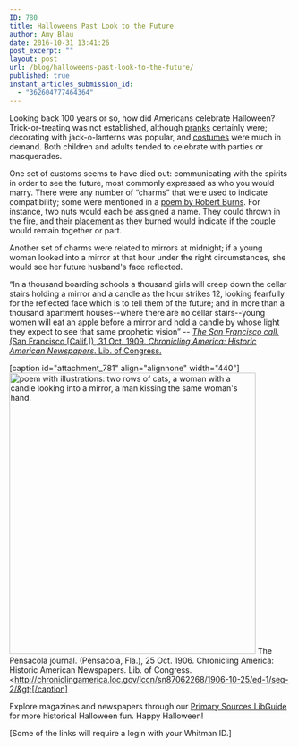 ```yaml
---
ID: 780
title: Halloweens Past Look to the Future
author: Amy Blau
date: 2016-10-31 13:41:26
post_excerpt: ""
layout: post
url: /blog/halloweens-past-look-to-the-future/
published: true
instant_articles_submission_id:
  - "362604777464364"
---
```

Looking back 100 years or so, how did Americans celebrate Halloween? Trick-or-treating was not established, although <a href="http://chroniclingamerica.loc.gov/lccn/sn86061216/1916-10-27/ed-1/seq-6/">pranks</a> certainly were; decorating with jack-o-lanterns was popular, and <a href="http://ezproxy.whitman.edu/login?url=http://search.proquest.com/wma/docview/1715401305/BA77CE71B17C4735PQ/10?accountid=1208">costumes</a> were much in demand. Both children and adults tended to celebrate with parties or masquerades.

One set of customs seems to have died out: communicating with the spirits in order to see the future, most commonly expressed as who you would marry. There were any number of “charms” that were used to indicate compatibility; some were mentioned in a <a href="http://www.robertburns.org/works/74.shtml">poem by Robert Burns</a>. For instance, two nuts would each be assigned a name. They could thrown in the fire, and their <a href="http://ezproxy.whitman.edu/login?url=http://search.proquest.com/docview/125004148/55EFFF2A7A94159PQ/10?accountid=1208">placement</a> as they burned would indicate if the couple would remain together or part.

Another set of charms were related to mirrors at midnight; if a young woman looked into a mirror at that hour under the right circumstances, she would see her future husband's face reflected.

“In a thousand boarding schools a thousand girls will creep down the cellar stairs holding a mirror and a candle as the hour strikes 12, looking fearfully for the reflected face which is to tell them of the future; and in more than a thousand apartment houses--where there are no cellar stairs--young women will eat an apple before a mirror and hold a candle by whose light they expect to see that same prophetic vision” -- <a href="http://chroniclingamerica.loc.gov/lccn/sn85066387/1909-10-31/ed-1/seq-12/"><i>The San Francisco call.</i> (San Francisco [Calif.]), 31 Oct. 1909. <i>Chronicling America: Historic American Newspapers</i>. Lib. of Congress.</a>

[caption id="attachment_781" align="alignnone" width="440"]<img class="wp-image-781 size-full" src="https://library.whitman.edu/blog/wp-content/uploads/sites/4/2016/10/halloween1906.jpg" alt="poem with illustrations: two rows of cats, a woman with a candle looking into a mirror, a man kissing the same woman's hand." width="440" height="503" /> The Pensacola journal. (Pensacola, Fla.), 25 Oct. 1906. Chronicling America: Historic American Newspapers. Lib. of Congress. &lt;http://chroniclingamerica.loc.gov/lccn/sn87062268/1906-10-25/ed-1/seq-2/&gt;[/caption]

Explore magazines and newspapers through our <a href="http://libguides.whitman.edu/primarysources">Primary Sources LibGuide</a> for more historical Halloween fun. Happy Halloween!

[Some of the links will require a login with your Whitman ID.]